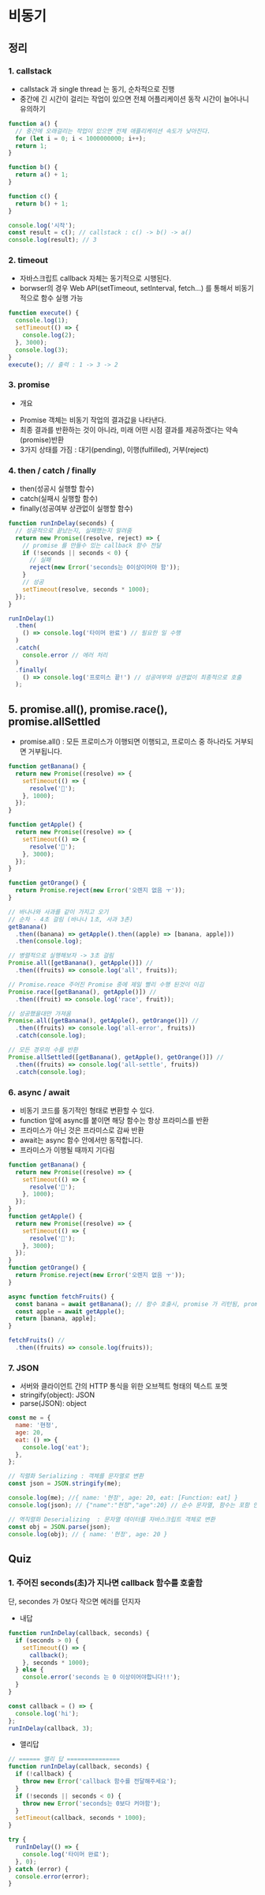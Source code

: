 # 비동기

## 정리

### 1. callstack

- callstack 과 single thread 는 동기, 순차적으로 진행
- 중간에 긴 시간이 걸리는 작업이 있으면 전체 어플리케이션 동작 시간이 늘어나니 유의하기

```js
function a() {
  // 중간에 오래걸리는 작업이 있으면 전체 애플리케이션 속도가 낮아진다.
  for (let i = 0; i < 1000000000; i++);
  return 1;
}

function b() {
  return a() + 1;
}

function c() {
  return b() + 1;
}

console.log('시작');
const result = c(); // callstack : c() -> b() -> a()
console.log(result); // 3
```

### 2. timeout

- 자바스크립트 callback 자체는 동기적으로 시행된다.
- borwser의 경우 Web API(setTimeout, setInterval, fetch...) 를 통해서 비동기 적으로 함수 실행 가능

```js
function execute() {
  console.log(1);
  setTimeout(() => {
    console.log(2);
  }, 3000);
  console.log(3);
}
execute(); // 출력 : 1 -> 3 -> 2
```

### 3. promise

- 개요

* Promise 객체는 비동기 작업의 결과값을 나타낸다.
* 최종 결과를 반환하는 것이 아니라, 미래 어떤 시점 결과를 제공하겠다는 약속(promise)반환
* 3가지 상태를 가짐 : 대기(pending), 이행(fulfilled), 거부(reject)

### 4. then / catch / finally

- then(성공시 실행할 함수)
- catch(실패시 실행할 함수)
- finally(성공여부 상관없이 실행할 함수)

```js
function runInDelay(seconds) {
  // 성공적으로 끝났는지, 실패했는지 알려줌
  return new Promise((resolve, reject) => {
    // promise 를 만들수 있는 callback 함수 전달
    if (!seconds || seconds < 0) {
      // 실패
      reject(new Error('seconds는 0이상이어야 함'));
    }
    // 성공
    setTimeout(resolve, seconds * 1000);
  });
}

runInDelay(1)
  .then(
    () => console.log('타이머 완료') // 필요한 일 수행
  )
  .catch(
    console.error // 에러 처리
  )
  .finally(
    () => console.log('프로미스 끝!') // 성공여부와 상관없이 최종적으로 호출
  );
```

## 5. promise.all(), promise.race(), promise.allSettled

- promise.all() : 모든 프로미스가 이행되면 이행되고, 프로미스 중 하나라도 거부되면 거부됩니다.

```js
function getBanana() {
  return new Promise((resolve) => {
    setTimeout(() => {
      resolve('🍌');
    }, 1000);
  });
}

function getApple() {
  return new Promise((resolve) => {
    setTimeout(() => {
      resolve('🍎');
    }, 3000);
  });
}

function getOrange() {
  return Promise.reject(new Error('오렌지 없음 ㅜ'));
}

// 바나나와 사과를 같이 가지고 오기
// 순차 - 4초 걸림 (바나나 1초, 사과 3촌)
getBanana()
  .then((banana) => getApple().then((apple) => [banana, apple]))
  .then(console.log);

// 병렬적으로 실행해보자 -> 3초 걸림
Promise.all([getBanana(), getApple()]) //
  .then((fruits) => console.log('all', fruits));

// Promise.reace 주어진 Promise 중에 제일 빨리 수행 된것이 이김
Promise.race([getBanana(), getApple()]) //
  .then((fruit) => console.log('race', fruit));

// 성공했을대만 가져옴
Promise.all([getBanana(), getApple(), getOrange()]) //
  .then((fruits) => console.log('all-error', fruits))
  .catch(console.log);

// 모든 경우의 수를 반환
Promise.allSettled([getBanana(), getApple(), getOrange()]) //
  .then((fruits) => console.log('all-settle', fruits))
  .catch(console.log);
```

### 6. async / await

- 비동기 코드를 동기적인 형태로 변환할 수 있다.
- function 앞에 async를 붙이면 해당 함수는 항상 프라미스를 반환
- 프라미스가 아닌 것은 프라미스로 감싸 반환
- await는 async 함수 안에서만 동작합니다.
- 프라미스가 이행될 때까지 기다림

```js
function getBanana() {
  return new Promise((resolve) => {
    setTimeout(() => {
      resolve('🍌');
    }, 1000);
  });
}
function getApple() {
  return new Promise((resolve) => {
    setTimeout(() => {
      resolve('🍎');
    }, 3000);
  });
}
function getOrange() {
  return Promise.reject(new Error('오렌지 없음 ㅜ'));
}

async function fetchFruits() {
  const banana = await getBanana(); // 함수 호출시, promise 가 리턴됨, promise 가 resolve 되면 값을 할당해줌
  const apple = await getApple();
  return [banana, apple];
}

fetchFruits() //
  .then((fruits) => console.log(fruits));
```

### 7. JSON

- 서버와 클라이언트 간의 HTTP 통식을 위한 오브젝트 형태의 텍스트 포멧
- stringify(object): JSON
- parse(JSON): object

```js
const me = {
  name: '현정',
  age: 20,
  eat: () => {
    console.log('eat');
  },
};

// 직렬화 Serializing : 객체를 문자열로 변환
const json = JSON.stringify(me);

console.log(me); //{ name: '현정', age: 20, eat: [Function: eat] }
console.log(json); // {"name":"현정","age":20} // 순수 문자열, 함수는 포함 안됨

// 역직렬화 Deserializing  : 문자열 데이터를 자바스크립트 객체로 변환
const obj = JSON.parse(json);
console.log(obj); // { name: '현정', age: 20 }
```

## Quiz

### 1. 주어진 seconds(초)가 지나면 callback 함수를 호출함

단, secondes 가 0보다 작으면 에러를 던지자

- 내답

```js
function runInDelay(callback, seconds) {
  if (seconds > 0) {
    setTimeout(() => {
      callback();
    }, seconds * 1000);
  } else {
    console.error('seconds 는 0 이상이어야합니다!!');
  }
}

const callback = () => {
  console.log('hi');
};
runInDelay(callback, 3);
```

- 앨리답

```js
// ====== 앨리 답 ===============
function runInDelay(callback, seconds) {
  if (!callback) {
    throw new Error('callback 함수를 전달해주세요');
  }
  if (!seconds || seconds < 0) {
    throw new Error('seconds는 0보다 커야함');
  }
  setTimeout(callback, seconds * 1000);
}

try {
  runInDelay(() => {
    console.log('타이머 완료');
  }, 0);
} catch (error) {
  console.error(error);
}
```
